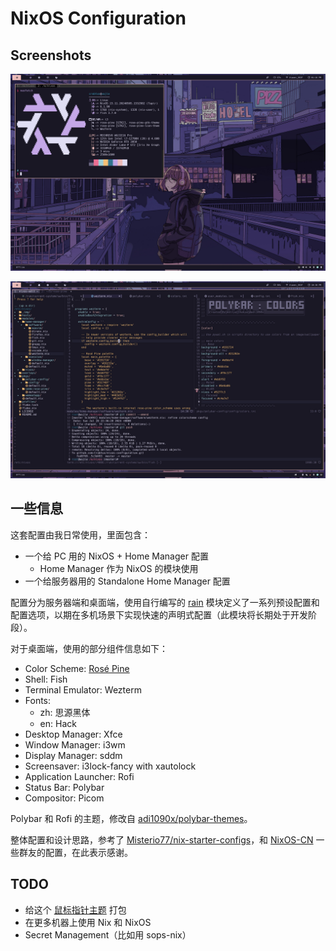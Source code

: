 # NixOS Configuration

## Screenshots

![Desktop](_img/desktop1.jpg)

![Vim](_img/desktop2.jpg)

## 一些信息

这套配置由我日常使用，里面包含：

- 一个给 PC 用的 NixOS + Home Manager 配置
  - Home Manager 作为 NixOS 的模块使用
- 一个给服务器用的 Standalone Home Manager 配置

配置分为服务器端和桌面端，使用自行编写的 [rain](modules/nixos/rain) 模块定义了一系列预设配置和配置选项，以期在多机场景下实现快速的声明式配置（此模块将长期处于开发阶段）。

对于桌面端，使用的部分组件信息如下：

- Color Scheme: [Rosé Pine](https://github.com/rose-pine)
- Shell: Fish
- Terminal Emulator: Wezterm
- Fonts:
  - zh: 思源黑体
  - en: Hack
- Desktop Manager: Xfce
- Window Manager: i3wm
- Display Manager: sddm
- Screensaver: i3lock-fancy with xautolock
- Application Launcher: Rofi
- Status Bar: Polybar
- Compositor: Picom

Polybar 和 Rofi 的主题，修改自 [adi1090x/polybar-themes](https://github.com/adi1090x/polybar-themes)。

整体配置和设计思路，参考了 [Misterio77/nix-starter-configs](https://github.com/Misterio77/nix-starter-configs)，和 [NixOS-CN](https://github.com/nixos-cn/NixOS-CN-telegram) 一些群友的配置，在此表示感谢。

## TODO

- 给这个 [鼠标指针主题](https://www.xfce-look.org/p/2077667) 打包
- 在更多机器上使用 Nix 和 NixOS
- Secret Management（比如用 sops-nix）
